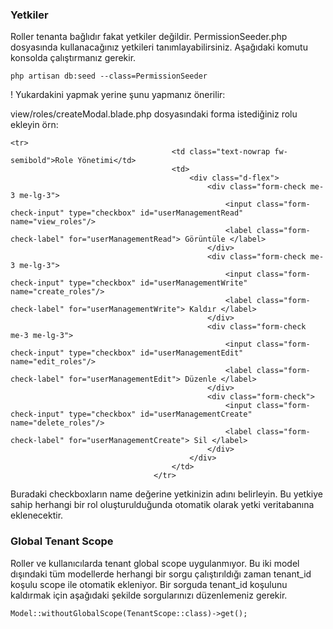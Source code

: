 ### Yetkiler
Roller tenanta bağlıdır fakat yetkiler değildir.
PermissionSeeder.php dosyasında kullanacağınız yetkileri tanımlayabilirsiniz. Aşağıdaki komutu konsolda çalıştırmanız gerekir.
```
php artisan db:seed --class=PermissionSeeder
```

!  Yukardakini yapmak yerine şunu yapmanız önerilir:

view/roles/createModal.blade.php dosyasındaki forma istediğiniz rolu ekleyin örn:
```
<tr>
                                    <td class="text-nowrap fw-semibold">Role Yönetimi</td>
                                    <td>
                                        <div class="d-flex">
                                            <div class="form-check me-3 me-lg-3">
                                                <input class="form-check-input" type="checkbox" id="userManagementRead" name="view_roles"/>
                                                <label class="form-check-label" for="userManagementRead"> Görüntüle </label>
                                            </div>
                                            <div class="form-check me-3 me-lg-3">
                                                <input class="form-check-input" type="checkbox" id="userManagementWrite" name="create_roles"/>
                                                <label class="form-check-label" for="userManagementWrite"> Kaldır </label>
                                            </div>
                                            <div class="form-check  me-3 me-lg-3">
                                                <input class="form-check-input" type="checkbox" id="userManagementEdit" name="edit_roles"/>
                                                <label class="form-check-label" for="userManagementEdit"> Düzenle </label>
                                            </div>
                                            <div class="form-check">
                                                <input class="form-check-input" type="checkbox" id="userManagementCreate" name="delete_roles"/>
                                                <label class="form-check-label" for="userManagementCreate"> Sil </label>
                                            </div>
                                        </div>
                                    </td>
                                </tr>
```
Buradaki checkboxların name değerine yetkinizin adını belirleyin. Bu yetkiye sahip herhangi bir rol oluşturulduğunda otomatik olarak yetki veritabanına eklenecektir.

### Global Tenant Scope
Roller ve kullanıcılarda tenant global scope uygulanmıyor. Bu iki model 
dışındaki tüm modellerde herhangi bir sorgu çalıştırıldığı zaman tenant_id koşulu scope ile otomatik ekleniyor.
Bir sorguda tenant_id koşulunu kaldırmak için aşağıdaki şekilde sorgularınızı düzenlemeniz gerekir.
```
Model::withoutGlobalScope(TenantScope::class)->get();
```
